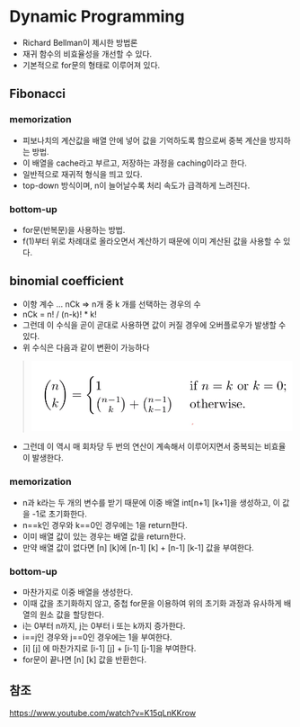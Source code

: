# Dynamic Programming

- Richard Bellman이 제시한 방법론
- 재귀 함수의 비효율성을 개선할 수 있다.
- 기본적으로 for문의 형태로 이루어져 있다.



## Fibonacci

### memorization

- 피보나치의 계산값을 배열 안에 넣어 값을 기억하도록 함으로써 중복 계산을 방지하는 방법.
- 이 배열을 cache라고 부르고, 저장하는 과정을 caching이라고 한다.
- 일반적으로 재귀적 형식을 띄고 있다.
- top-down 방식이며, n이 늘어날수록 처리 속도가 급격하게 느려진다.



### bottom-up

- for문(반복문)을 사용하는 방법.
- f(1)부터 위로 차례대로 올라오면서 계산하기 때문에 이미 계산된 값을 사용할 수 있다.



## binomial coefficient

- 이항 계수 ... nCk => n개 중 k 개를 선택하는 경우의 수
- nCk = n! / (n-k)! * k!
- 그런데 이 수식을 곧이 곧대로 사용하면 값이 커질 경우에 오버플로우가 발생할 수 있다.
- 위 수식은 다음과 같이 변환이 가능하다

>![1556582109495](assets/1556582109495.png)

- 그런데 이 역시 매 회차당 두 번의 연산이 계속해서 이루어지면서 중복되는 비효율이 발생한다.



### memorization

- n과 k라는 두 개의 변수를 받기 때문에 이중 배열 int[n+1] [k+1]을 생성하고, 이 값을 -1로 초기화한다.
- n==k인 경우와 k==0인 경우에는 1을 return한다.
- 이미 배열 값이 있는 경우는 배열 값을 return한다.
- 만약 배열 값이 없다면 [n] [k]에 [n-1] [k] + [n-1] [k-1] 값을 부여한다.



### bottom-up

- 마찬가지로 이중 배열을 생성한다.
- 이때 값을 초기화하지 않고, 중첩 for문을 이용하여 위의 초기화 과정과 유사하게 배열의 원소 값을 할당한다.
- i는 0부터 n까지, j는 0부터 i 또는 k까지 증가한다.
- i==j인 경우와 j==0인 경우에는 1을 부여한다.
- [i] [j] 에 마찬가지로 [i-1] [j] + [i-1] [j-1]을 부여한다.
- for문이 끝나면 [n] [k] 값을 반환한다.



## 참조

<https://www.youtube.com/watch?v=K15qLnKKrow>